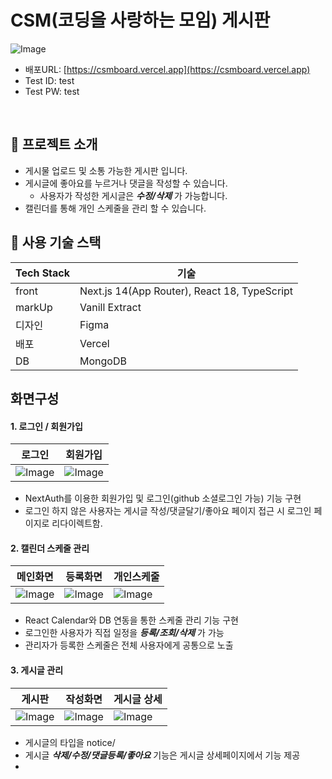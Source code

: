 # CSM(코딩을 사랑하는 모임) 게시판
![Image](https://github.com/user-attachments/assets/9e4822aa-adc1-4129-9184-db32b929f491)

- 배포URL: [https://csmboard.vercel.app](https://csmboard.vercel.app)
- Test ID: test
- Test PW: test

<br />

## 📌 프로젝트 소개
- 게시물 업로드 및 소통 가능한 게시판 입니다.
- 게시글에 좋아요를 누르거나 댓글을 작성할 수 있습니다.
    * 사용자가 작성한 게시글은 ***수정/삭제*** 가 가능합니다.
- 캘린더를 통해 개인 스케줄을 관리 할 수 있습니다.


## 🔧 사용 기술 스택
|Tech Stack|기술|
|---|---|
|front|Next.js 14(App Router), React 18, TypeScript|
|markUp|Vanill Extract|
|디자인|Figma| 
|배포|Vercel|
|DB|MongoDB|

## 화면구성
#### 1. 로그인 / 회원가입
|로그인|회원가입|
|---|---|
|![Image](https://github.com/user-attachments/assets/d598b761-1143-4ac3-b8a4-23fd669a791d)|![Image](https://github.com/user-attachments/assets/0e3ce88a-37ea-400e-8374-bb8489b540ad)|
- NextAuth를 이용한 회원가입 및 로그인(github 소셜로그인 가능) 기능 구현
- 로그인 하지 않은 사용자는 게시글 작성/댓글달기/좋아요 페이지 접근 시 로그인 페이지로 리다이렉트함.

#### 2. 캘린더 스케줄 관리
|메인화면|등록화면|개인스케줄|
|---|---|---|
|![Image](https://github.com/user-attachments/assets/21518fa6-cd2d-4115-b2bf-fa50ff6ff145)|![Image](https://github.com/user-attachments/assets/04050c28-b5f5-4023-b2eb-54de4a365f75)|![Image](https://github.com/user-attachments/assets/3d2cb317-07c8-4c27-a52f-208a60e860b5)|
- React Calendar와 DB 연동을 통한 스케줄 관리 기능 구현
- 로그인한 사용자가 직접 일정을 ***등록/조회/삭제*** 가 가능
- 관리자가 등록한 스케줄은 전체 사용자에게 공통으로 노출

#### 3. 게시글 관리
|게시판|작성화면|게시글 상세|
|---|---|---|
|![Image](https://github.com/user-attachments/assets/93915669-f57b-4b63-a7d8-274f9cf08c63)|![Image](https://github.com/user-attachments/assets/4b28b194-503c-4a1f-9d2b-99da9115dbd1)|![Image](https://github.com/user-attachments/assets/f3fd1513-3d86-4a85-bd70-61d2e76eeb58)|
- 게시글의 타입을 notice/
- 게시글 ***삭제/수정/댓글등록/좋아요*** 기능은 게시글 상세페이지에서 기능 제공
- 
